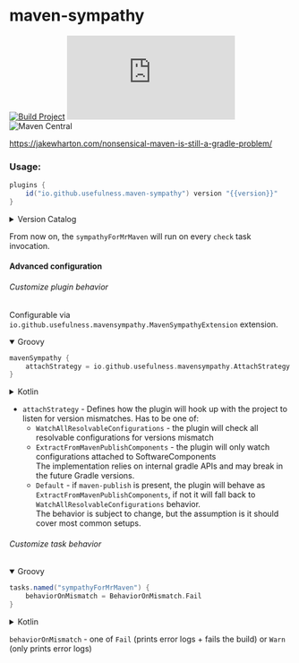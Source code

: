 # maven-sympathy

[![Build Project](https://github.com/usefulness/maven-sympathy/actions/workflows/default.yml/badge.svg?branch=master&event=push)](https://github.com/usefulness/maven-sympathy/actions/workflows/default.yml)
[![Latest Version](https://img.shields.io/maven-metadata/v/https/plugins.gradle.org/m2/io/github/usefulness/maven-sympathy/maven-metadata.xml?label=gradle)](https://plugins.gradle.org/plugin/io.github.usefulness.maven-sympathy)
![Maven Central](https://img.shields.io/maven-central/v/io.github.usefulness/maven-sympathy)

https://jakewharton.com/nonsensical-maven-is-still-a-gradle-problem/


### Usage:
```groovy
plugins {
    id("io.github.usefulness.maven-sympathy") version "{{version}}"
}
```

<details>
<summary>Version Catalog</summary>

```toml
usefulness-maven-sympathy = { id = "io.github.usefulness.maven-sympathy", version = "{{version}}" }
```
</details>

From now on, the `sympathyForMrMaven` will run on every `check` task invocation. 

#### Advanced configuration

###### Customize plugin behavior

Configurable via `io.github.usefulness.mavensympathy.MavenSympathyExtension` extension.

<details open>
<summary>Groovy</summary>

```groovy
mavenSympathy {
    attachStrategy = io.github.usefulness.mavensympathy.AttachStrategy.Default
}
```
</details>

<details>
<summary>Kotlin</summary>

```kotlin
mavenSympathy {
    attachStrategy = io.github.usefulness.mavensympathy.AttachStrategy.Default
}
```
</details>

- `attachStrategy` - Defines how the plugin will hook up with the project to listen for version mismatches. Has to be one of:  
   - `WatchAllResolvableConfigurations` - the plugin will check all resolvable configurations for versions mismatch 
   - `ExtractFromMavenPublishComponents` - the plugin will only watch configurations attached to SoftwareComponents  
     The implementation relies on internal gradle APIs and may break in the future Gradle versions.
   - `Default` - if `maven-publish` is present, the plugin will behave as `ExtractFromMavenPublishComponents`, if not it will fall back to `WatchAllResolvableConfigurations` behavior.   
      The behavior is subject to change, but the assumption is it should cover most common setups. 


###### Customize task behavior
<details open>
<summary>Groovy</summary>

```groovy
tasks.named("sympathyForMrMaven") {
    behaviorOnMismatch = BehaviorOnMismatch.Fail
}
```
</details>

<details>
<summary>Kotlin</summary>

```kotlin
tasks.named<io.github.usefulness.mavensympathy.SympathyForMrMavenTask>("sympathyForMrMaven") {
    behaviorOnMismatch = BehaviorOnMismatch.Fail
}
```
</details>

`behaviorOnMismatch` - one of `Fail` (prints error logs + fails the build) or `Warn` (only prints error logs)
